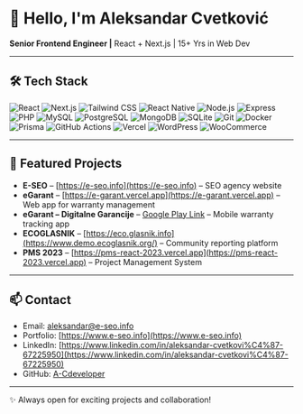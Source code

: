 # 📢 Hello, I'm Aleksandar Cvetković

**Senior Frontend Engineer |** React + Next.js | 15+ Yrs in Web Dev

---

## 🛠️ Tech Stack

![React](https://img.shields.io/badge/React-61DAFB?style=for-the-badge&logo=react&logoColor=black) ![Next.js](https://img.shields.io/badge/Next.js-000000?style=for-the-badge&logo=next.js&logoColor=white) ![Tailwind CSS](https://img.shields.io/badge/Tailwind_CSS-06B6D4?style=for-the-badge&logo=tailwind-css&logoColor=white) ![React Native](https://img.shields.io/badge/React_Native-61DAFB?style=for-the-badge&logo=react&logoColor=black) ![Node.js](https://img.shields.io/badge/Node.js-339933?style=for-the-badge&logo=node.js&logoColor=white) ![Express](https://img.shields.io/badge/Express-000000?style=for-the-badge) ![PHP](https://img.shields.io/badge/PHP-777BB4?style=for-the-badge&logo=php&logoColor=white) ![MySQL](https://img.shields.io/badge/MySQL-4479A1?style=for-the-badge&logo=mysql&logoColor=white) ![PostgreSQL](https://img.shields.io/badge/PostgreSQL-4169E1?style=for-the-badge&logo=postgresql&logoColor=white) ![MongoDB](https://img.shields.io/badge/MongoDB-47A248?style=for-the-badge&logo=mongodb&logoColor=white) ![SQLite](https://img.shields.io/badge/SQLite-003B57?style=for-the-badge&logo=sqlite&logoColor=white) ![Git](https://img.shields.io/badge/Git-F05032?style=for-the-badge&logo=git&logoColor=white) ![Docker](https://img.shields.io/badge/Docker-2496ED?style=for-the-badge&logo=docker&logoColor=white) ![Prisma](https://img.shields.io/badge/Prisma-2D3748?style=for-the-badge&logo=prisma&logoColor=white) ![GitHub Actions](https://img.shields.io/badge/GitHub_Actions-2088FF?style=for-the-badge&logo=githubactions&logoColor=white) ![Vercel](https://img.shields.io/badge/Vercel-000000?style=for-the-badge&logo=vercel&logoColor=white) ![WordPress](https://img.shields.io/badge/WordPress-21759B?style=for-the-badge&logo=wordpress&logoColor=white) ![WooCommerce](https://img.shields.io/badge/WooCommerce-96588A?style=for-the-badge&logo=woocommerce&logoColor=white)

---

## 🚀 Featured Projects

- **E-SEO** – [https://e-seo.info](https://e-seo.info) – SEO agency website
- **eGarant** – [https://e-garant.vercel.app](https://e-garant.vercel.app) – Web app for warranty management
- **eGarant – Digitalne Garancije** – [Google Play Link](https://play.google.com/store/apps/details?id=com.acdeveloper.egarant) – Mobile warranty tracking app
- **ECOGLASNIK** – [https://eco.glasnik.info](https://www.demo.ecoglasnik.org/) – Community reporting platform
- **PMS 2023** – [https://pms-react-2023.vercel.app](https://pms-react-2023.vercel.app) – Project Management System

---

## 📫 Contact

- Email: [aleksandar@e-seo.info](mailto:aleksandar@e-seo.info)
- Portfolio: [https://www.e-seo.info](https://www.e-seo.info)
- LinkedIn: [https://www.linkedin.com/in/aleksandar-cvetkovi%C4%87-67225950](https://www.linkedin.com/in/aleksandar-cvetkovi%C4%87-67225950)
- GitHub: [A-Cdeveloper](https://github.com/A-Cdeveloper)

---

✨ Always open for exciting projects and collaboration!

